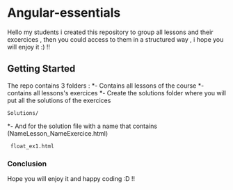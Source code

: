 # Angular-essentials 

Hello my students i created this repository to group all lessons and their excercices , then you could access to them in a structured way , i hope you will enjoy it :) !!

## Getting Started 

The repo contains 3 folders : 
*- Contains all lessons of the course
*- contains all lessons's exercices 
*- Create the solutions folder where you will put all the solutions of the exercices

```
Solutions/
```

*- And for the solution file with a name that contains (NameLesson_NameExercice.html)

```
 float_ex1.html
```
### Conclusion

Hope you will enjoy it and happy coding :D !!

